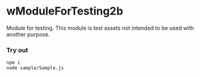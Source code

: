# wModuleForTesting2b

Module for testing. This module is test assets not intended to be used with another purpose.

### Try out

```
npm i
node sample/Sample.js
```
